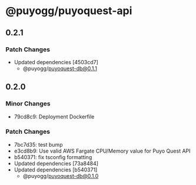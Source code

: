 # @puyogg/puyoquest-api

## 0.2.1

### Patch Changes

- Updated dependencies [4503cd7]
  - @puyogg/puyoquest-db@0.1.1

## 0.2.0

### Minor Changes

- 79cd8c9: Deployment Dockerfile

### Patch Changes

- 7bc7d35: test bump
- e3cd8b9: Use valid AWS Fargate CPU/Memory value for Puyo Quest API
- b540371: fix tsconfig formatting
- Updated dependencies [73a8484]
- Updated dependencies [b540371]
  - @puyogg/puyoquest-db@0.1.0
